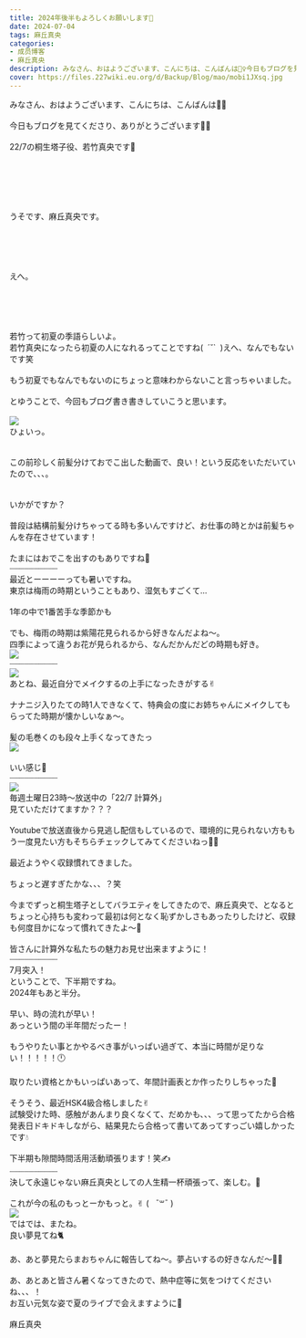 ```yaml
---
title: 2024年後半もよろしくお願いします🌱
date: 2024-07-04
tags: 麻丘真央
categories: 
- 成员博客
- 麻丘真央
description: みなさん、おはようございます、こんにちは、こんばんは🧚‍♀️今日もブログを見てくださり、ありがとうございます🧚‍♀️22&#x2F;7の桐生塔子役、若竹真央です🎋うそです、麻丘真央です。えへ。若竹って初夏の季語ら...
cover: https://files.227wiki.eu.org/d/Backup/Blog/mao/mobi1JXsq.jpg 
---
```

<div class="blog_detail__main">
<p>みなさん、おはようございます、こんにちは、こんばんは🧚‍♀️<br/><br/>今日もブログを見てくださり、ありがとうございます🧚‍♀️<br/><br/>22/7の桐生塔子役、若竹真央です🎋<br/><br/><br/><br/><br/><br/><br/>うそです、麻丘真央です。<br/><br/><br/><br/><br/><br/>えへ。<br/><br/><br/><br/><br/><br/>若竹って初夏の季語らしいよ。<br/>若竹真央になったら初夏の人になれるってことですね(  ´˘`  )えへ、なんでもないです笑<br/><br/>もう初夏でもなんでもないのにちょっと意味わからないこと言っちゃいました。<br/><br/>とゆうことで、今回もブログ書き書きしていこうと思います。<br/><br/><img src="https://files.227wiki.eu.org/d/Backup/Blog/mao/mobi1JXsq.jpg"><br/>ひょいっ。<br/><br/><br/>この前珍しく前髪分けておでこ出した動画で、良い！という反応をいただいていたので、、、。<br/><br/><br/>いかがですか？<br/><br/>普段は結構前髪分けちゃってる時も多いんですけど、お仕事の時とかは前髪ちゃんを存在させています！<br/><br/>たまにはおでこを出すのもありですね👶<br/>┈┈┈┈┈┈┈┈┈┈<br/>最近とーーーーっても暑いですね。<br/>東京は梅雨の時期ということもあり、湿気もすごくて...<br/><br/>1年の中で1番苦手な季節かも<br/><br/>でも、梅雨の時期は紫陽花見られるから好きなんだよね〜。<br/>四季によって違うお花が見られるから、なんだかんだどの時期も好き。<br/><img src="https://files.227wiki.eu.org/d/Backup/Blog/mao/mobDs5FoH.jpg"><br/>┈┈┈┈┈┈┈┈┈┈<br/><img src="https://files.227wiki.eu.org/d/Backup/Blog/mao/mobWO6mA2.jpg"><br/>あとね、最近自分でメイクするの上手になったきがする✌︎<br/><br/>ナナニジ入りたての時1人できなくて、特典会の度にお姉ちゃんにメイクしてもらってた時期が懐かしいなぁ〜。<br/><br/>髪の毛巻くのも段々上手くなってきたっ<br/><img src="https://files.227wiki.eu.org/d/Backup/Blog/mao/mobd6zH6p.jpg"><br/><br/>︎いい感じ🫶‬<br/>┈┈┈┈┈┈┈┈┈┈<br/><img src="https://files.227wiki.eu.org/d/Backup/Blog/mao/mobEyOmST.jpg"><br/>毎週土曜日23時〜放送中の「22/7 計算外」<br/>見ていただけてますか？？？<br/><br/>Youtubeで放送直後から見逃し配信もしているので、環境的に見られない方ももう一度見たい方もそちらチェックしてみてくださいねっ🧚‍♀️<br/><br/>最近ようやく収録慣れてきました。<br/><br/>ちょっと遅すぎたかな、、、？笑<br/><br/>今までずっと桐生塔子としてバラエティをしてきたので、麻丘真央で、となるとちょっと心持ちも変わって最初は何となく恥ずかしさもあったりしたけど、収録も何度目かになって慣れてきたよ〜🍬<br/><br/>皆さんに計算外な私たちの魅力お見せ出来ますように！<br/>┈┈┈┈┈┈┈┈┈┈<br/>7月突入！<br/>ということで、下半期ですね。<br/>2024年もあと半分。<br/><br/>早い、時の流れが早い！<br/>あっという間の半年間だったー！<br/> <br/>もうやりたい事とかやるべき事がいっぱい過ぎて、本当に時間が足りない！！！！！🕛<br/><br/>取りたい資格とかもいっぱいあって、年間計画表とか作ったりしちゃった🌱<br/><br/>そうそう、最近HSK4級合格しました︎✌︎ <br/>試験受けた時、感触があんまり良くなくて、だめかも、、、って思ってたから合格発表日ドキドキしながら、結果見たら合格って書いてあってすっごい嬉しかったです💧‬<br/><br/>下半期も隙間時間活用活動頑張ります！笑✍<br/>┈┈┈┈┈┈┈┈┈┈<br/>決して永遠じゃない麻丘真央としての人生精一杯頑張って、楽しむ。🍬<br/><br/>これが今の私のもっとーかもっと。︎✌︎ (   ¯꒳¯ )<br/><img src="https://files.227wiki.eu.org/d/Backup/Blog/mao/mob5E1ERp.jpg"><br/>ではでは、またね。<br/>良い夢見てね🐈<br/><br/>あ、あと夢見たらまおちゃんに報告してね〜。夢占いするの好きなんだ〜🧚‍♀️<br/><br/>あ、あとあと皆さん暑くなってきたので、熱中症等に気をつけてくださいね、、、！<br/>お互い元気な姿で夏のライブで会えますように💍<br/><br/>麻丘真央</img></img></img></img></img></img></p>
<!--twitter-->

<!--//twitter-->
</div>